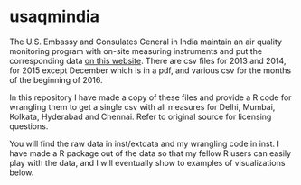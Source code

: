 usaqmindia
==========

The U.S. Embassy and Consulates General in India maintain an air quality monitoring program with on-site measuring instruments and put the corresponding data [on this website](http://newdelhi.usembassy.gov/airqualitydata.html). There are csv files for 2013 and 2014, for 2015 except December which is in a pdf, and various csv for the months of the beginning of 2016.

In this repository I have made a copy of these files and provide a R code for wrangling them to get a single csv with all measures for Delhi, Mumbai, Kolkata, Hyderabad and Chennai. Refer to original source for licensing questions.

You will find the raw data in inst/extdata and my wrangling code in inst. I have made a R package out of the data so that my fellow R users can easily play with the data, and I will eventually show to examples of visualizations below.
